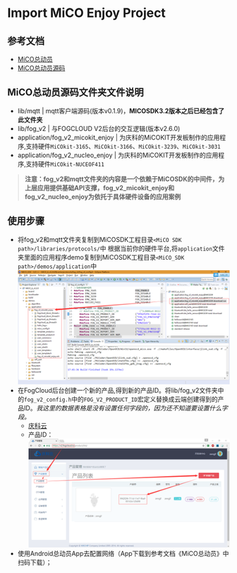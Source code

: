 # Import MiCO Enjoy Project

## 参考文档 

* [MiCO总动员](http://developer.mico.io/developer/md/bWljby1oYW5kYm9vay83Lk9wZW5fc291cmNlX3Byb2plY3QvMS5NaUNPX2Vuam95Lm1k)
* [MiCO总动员源码](http://developer.mico.io/developer/md/bWljby1oYW5kYm9vay9Eb3dubG9hZC85Lk1pQ09fRW5qb3lfU0RLLm1k)

## MiCO总动员源码文件夹文件说明

* lib/mqtt | mqtt客户端源码(版本v0.1.9)，**MICOSDK3.2版本之后已经包含了此文件夹**
* lib/fog_v2 | 与FOGCLOUD V2后台的交互逻辑(版本v2.6.0)
* application/fog_v2_micokit_enjoy | 为庆科的MiCOKIT开发板制作的应用程序,支持硬件`MiCOkit-3165`、`MiCOkit-3166`、`MiCOkit-3239`、`MiCOkit-3031`
* application/fog_v2_nucleo_enjoy  | 为庆科的MiCOKIT开发板制作的应用程序,支持硬件`MiCOkit-NUCEOF411`

>**注意：fog_v2和mqtt文件夹的内容是一个依赖于MiCOSDK的中间件，为上层应用提供基础API支撑，fog_v2_micokit_enjoy和fog_v2_nucleo_enjoy为依托于具体硬件设备的应用案例**

## 使用步骤

* 将fog_v2和mqtt文件夹复制到MiCOSDK工程目录`<MiCO SDK path>/libraries/protocols/`中 根据当前你的硬件平台,将`application`文件夹里面的应用程序demo复制到MiCOSDK工程目录`<MiCO_SDK path>/demos/application`中
  ![fog_v2_micokit_enjoy_project_compile.png](image/fog_v2_micokit_enjoy_project_compile.png)
* 在FogCloud后台创建一个新的产品,得到新的产品ID。将lib/fog_v2文件夹中的`fog_v2_config.h`中的` FOG_V2_PRODUCT_ID `宏定义替换成云端创建得到的产品ID。*我这里的数据表格是没有设置任何字段的，因为还不知道要设置什么字段。*
  * [庆科云](https://v2.fogcloud.io/)
  * 产品ID：  
    ![Fogcloud_Test_Product.png](image/Fogcloud_Test_Product.png)
* 使用Android总动员App去配置网络（App下载到参考文档《MiCO总动员》中扫码下载）；



